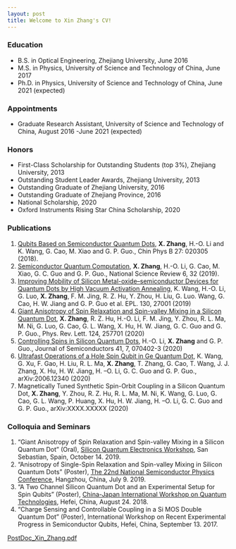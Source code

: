 ```yaml
---
layout: post
title: Welcome to Xin Zhang's CV!
---
```

### Education
* B.S. in Optical Engineering, Zhejiang University, June 2016
* M.S. in Physics, University of Science and Technology of China, June 2017
* Ph.D. in Physics, University of Science and Technology of China, June 2021 (expected)

### Appointments
* Graduate Research Assistant, University of Science and Technology of China, August 2016 -June 2021 (expected)

### Honors
* First-Class Scholarship for Outstanding Students (top 3%), Zhejiang University, 2013
* Outstanding Student Leader Awards, Zhejiang University, 2013
*	Outstanding Graduate of Zhejiang University, 2016
* Outstanding Graduate of Zhejiang Province, 2016
*	National Scholarship, 2020
*	Oxford Instruments Rising Star China Scholarship, 2020

### Publications
1.	[Qubits Based on Semiconductor Quantum Dots](https://iopscience.iop.org/article/10.1088/1674-1056/27/2/020305/meta), **X. Zhang**, H.-O. Li and K. Wang, G. Cao, M. Xiao and G. P. Guo., Chin Phys B 27: 020305 (2018).
2.	[Semiconductor Quantum Computation](https://academic.oup.com/nsr/article/6/1/32/5257863), **X. Zhang**, H.-O. Li, G. Cao, M. Xiao, G. C. Guo and G. P. Guo., National Science Review 6, 32 (2019).
3.	[Improving Mobility of Silicon Metal-oxide–semiconductor Devices for Quantum Dots by High Vacuum Activation Annealing](https://iopscience.iop.org/article/10.1209/0295-5075/130/27001/meta), K. Wang, H.-O. Li, G. Luo, **X. Zhang**, F. M. Jing, R. Z. Hu, Y. Zhou, H. Liu, G. Luo. Wang, G. Cao, H. W. Jiang and G. P. Guo et al. EPL. 130, 27001 (2019)
4.	[Giant Anisotropy of Spin Relaxation and Spin-valley Mixing in a Silicon Quantum Dot](https://journals.aps.org/prl/abstract/10.1103/PhysRevLett.124.257701), **X. Zhang**, R. Z. Hu, H.-O. Li, F. M. Jing, Y. Zhou, R. L. Ma, M. Ni, G. Luo, G. Cao, G. L. Wang, X. Hu, H. W. Jiang, G. C. Guo and G. P. Guo., Phys. Rev. Lett. 124, 257701 (2020)
5.	[Controlling Spins in Silicon Quantum Dots](http://www.jos.ac.cn/app/article/app/doi/10.1088/1674-4926/41/7/070402), H.-O. Li, **X. Zhang** and G. P. Guo., Journal of Semiconductors 41, 7, 070402-3 (2020)
6.	[Ultrafast Operations of a Hole Spin Qubit in Ge Quantum Dot](https://arxiv.org/abs/2006.12340), K. Wang, G. Xu, F. Gao, H. Liu, R. L. Ma, **X. Zhang**, T. Zhang, G. Cao, T. Wang, J. J. Zhang, X. Hu, H. W. Jiang, H. –O. Li, G. C. Guo and G. P. Guo., arXiv:2006.12340 (2020)
7.	Magnetically Tuned Synthetic Spin-Orbit Coupling in a Silicon Quantum Dot, **X. Zhang**, Y. Zhou, R. Z. Hu, R. L. Ma, M. Ni, K. Wang, G. Luo, G. Cao, G. L. Wang, P. Huang, X. Hu, H. W. Jiang, H. –O. Li, G. C. Guo and G. P. Guo., arXiv:XXXX.XXXXX (2020)


### Colloquia and Seminars

1.	“Giant Anisotropy of Spin Relaxation and Spin-valley Mixing in a Silicon Quantum Dot” (Oral), [Silicon Quantum Electronics Workshop](http://siqew2019.dipc.org/), San Sebastian, Spain, October 14. 2019. 
2.	“Anisotropy of Single-Spin Relaxation and Spin-valley Mixing in Silicon Quantum Dots” (Poster), [The 22nd National Semiconductor Physics Conference](http://www.spc2019.org/), Hangzhou, China, July 9. 2019.
3.	“A Two Channel Silicon Quantum Dot and an Experimental Setup for Spin Qubits” (Poster), [China-Japan International Workshop on Quantum Technologies](http://www.quantum.physics.sk/people/stano/talk_announcements/2018Hefei.pdf), Hefei, China, August 24. 2018.
4.	“Charge Sensing and Controllable Coupling in a Si MOS Double Quantum Dot” (Poster), International Workshop on Recent Experimental Progress in Semiconductor Qubits, Hefei, China, September 13. 2017.

[PostDoc_Xin_Zhang.pdf](https://github.com/Xinquant/Xinquant.github.io/raw/master/file_pdf/PostDoc_Xin_Zhang.pdf)
